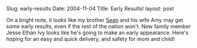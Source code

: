 Slug: early-results
Date: 2004-11-04
Title: Early Results!
layout: post

On a bright note, it looks like my brother <a href="http://jediwannabe.com">Sean</a> and his wife Amy may get some early results, even if the rest of the nation won&#39;t. New family member Jesse Ethan Ivy looks like he&#39;s going to make an early appearance. Here&#39;s hoping for an easy and quick delivery, and safety for mom and child!
